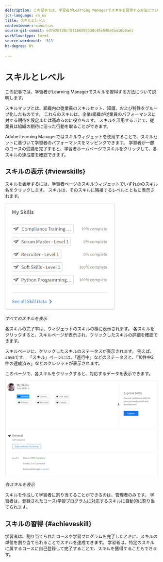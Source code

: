 ```yaml
---
description: この記事では、学習者がLearning Managerでスキルを習得する方法について説明します。
jcr-language: en_us
title: スキルとレベル
contentowner: manochan
source-git-commit: ed7e28720cf521b629333dc48e530e0aa16b0ae1
workflow-type: tm+mt
source-wordcount: '313'
ht-degree: 0%

---
```




# スキルとレベル

この記事では、学習者がLearning Managerでスキルを習得する方法について説明します。

スキルマップとは、組織内の従業員のスキルセット、知識、および特性をグループ化したものです。 これらのスキルは、企業/組織が従業員のパフォーマンスに対する期待を設定または高めるのに役立ちます。 スキルを活用することで、従業員は組織の期待に沿った行動を取ることができます。

Adobe Learning Managerではスキルウィジェットを使用することで、スキルセットに基づいて学習者のパフォーマンスをマッピングできます。 学習者が一部のコースの受講を完了すると、学習者ホームページでスキルをクリックして、各スキルの達成度を確認できます。

## スキルの表示 {#viewskills}

スキルを表示するには、学習者ページのスキルウィジェットでいずれかのスキル名をクリックします。 スキルは、そのスキルに隣接するレベルとともに表示されます。

![](assets/learner-skills1.png)

*すべてのスキルを表示*

各スキルの完了率は、ウィジェットのスキルの横に表示されます。 各スキルをクリックすると、スキルページが表示され、クリックしたスキルの詳細を確認できます。

スキルページに、クリックしたスキルのステータスが表示されます。 例えば、Javaです。 「スキル」ページには、「進行中」などのステータスと、「10件中2件の達成済み」などのクレジットが表示されます。

このページで、各スキルをクリックすると、対応するデータを表示できます。

![](assets/learner-skills2.png)

*各スキルを表示*

スキルを作成して学習者に割り当てることができるのは、管理者のみです。 学習者は、登録されたコース/学習プログラムに対応するスキルに自動的に割り当てられます。

## スキルの習得 {#achieveskill}

学習者は、割り当てられたコースや学習プログラムを完了したときに、スキルの単位を割り当てられることでスキルを達成できます。 学習者は、特定のスキルに属するコースに自己登録して完了することで、スキルを獲得することもできます。
